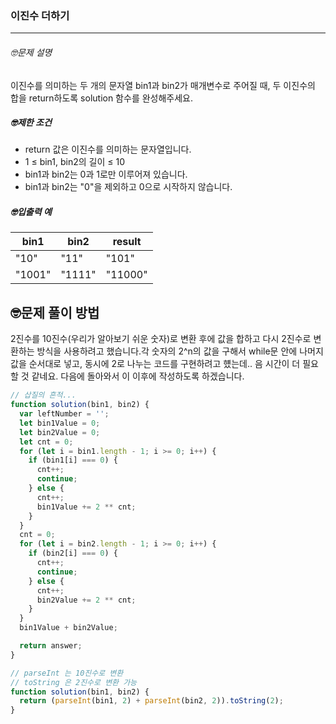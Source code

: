 ### 이진수 더하기

---

###### 🤓문제 설명

이진수를 의미하는 두 개의 문자열 bin1과 bin2가 매개변수로 주어질 때, 두 이진수의 합을 return하도록 solution 함수를 완성해주세요.

##### 🤓제한 조건

- return 값은 이진수를 의미하는 문자열입니다.
- 1 ≤ bin1, bin2의 길이 ≤ 10
- bin1과 bin2는 0과 1로만 이루어져 있습니다.
- bin1과 bin2는 "0"을 제외하고 0으로 시작하지 않습니다.

##### 🤓입출력 예

| bin1   | bin2   | result  |
| ------ | ------ | ------- |
| "10"   | "11"   | "101"   |
| "1001" | "1111" | "11000" |

## 🤓문제 풀이 방법

2진수를 10진수(우리가 알아보기 쉬운 숫자)로 변환 후에 값을 합하고 다시 2진수로 변환하는 방식을 사용하려고 했습니다.각 숫자의 2^n의 값을 구해서 while문 안에 나머지 값을 순서대로 넣고, 동시에 2로 나누는 코드를 구현하려고 헀는데.. 음 시간이 더 필요할 것 같네요. 다음에 돌아와서 이 이후에 작성하도록 하겠습니다.

```javascript
// 삽질의 흔적...
function solution(bin1, bin2) {
  var leftNumber = '';
  let bin1Value = 0;
  let bin2Value = 0;
  let cnt = 0;
  for (let i = bin1.length - 1; i >= 0; i++) {
    if (bin1[i] === 0) {
      cnt++;
      continue;
    } else {
      cnt++;
      bin1Value += 2 ** cnt;
    }
  }
  cnt = 0;
  for (let i = bin2.length - 1; i >= 0; i++) {
    if (bin2[i] === 0) {
      cnt++;
      continue;
    } else {
      cnt++;
      bin2Value += 2 ** cnt;
    }
  }
  bin1Value + bin2Value;

  return answer;
}
```

```javascript
// parseInt 는 10진수로 변환
// toString 은 2진수로 변환 가능
function solution(bin1, bin2) {
  return (parseInt(bin1, 2) + parseInt(bin2, 2)).toString(2);
}
```

